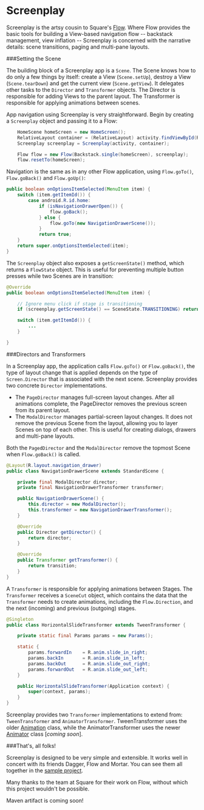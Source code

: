 Screenplay
==========

Screenplay is the artsy cousin to Square's [Flow](http://corner.squareup.com/2014/01/mortar-and-flow.html). Where Flow provides
the basic tools for building a View-based navigation flow -- backstack management, view inflation --
Screenplay is concerned with the narrative details: scene transitions, paging and multi-pane
layouts.

###Setting the Scene

The building block of a Screenplay app is a `Scene`. The Scene knows how to do
only a few things by itself: create a View (`Scene.setUp`), destroy a View (`Scene.tearDown`) and get
the current view (`Scene.getView`). It delegates other tasks to the `Director` and `Transformer`
objects. The Director is responsible for adding Views to the parent layout. The Transformer is
responsible for applying animations between scenes.

App navigation using Screenplay is very straightforward. Begin by creating a `Screenplay` object and
passing it to a Flow:

```java
    HomeScene homeScreen = new HomeScreen();
    RelativeLayout container = (RelativeLayout) activity.findViewById(R.id.main);
    Screenplay screenplay = Screenplay(activity, container);

    Flow flow = new Flow(Backstack.single(homeScreen), screenplay);
    flow.resetTo(homeScreen);
```

Navigation is the same as in any other Flow application, using `Flow.goTo()`, `Flow.goBack()` and
`Flow.goUp()`:

```java
public boolean onOptionsItemSelected(MenuItem item) {
    switch (item.getItemId()) {
        case android.R.id.home:
            if (isNavigationDrawerOpen()) {
                flow.goBack();
            } else {
                flow.goTo(new NavigationDrawerScene());
            }
            return true;
    }
    return super.onOptionsItemSelected(item);
}
```


The `Screenplay` object also exposes a `getScreenState()` method, which returns a `FlowState` object. This is
useful for preventing multiple button presses while two Scenes are in transition:

```java
@Override
public boolean onOptionsItemSelected(MenuItem item) {

    // Ignore menu click if stage is transitioning
    if (screenplay.getScreenState() == SceneState.TRANSITIONING) return true;

    switch (item.getItemId()) {
        ...
    }

}
```

###Directors and Transformers

In a Screenplay app, the application calls `Flow.goTo()` or `Flow.goBack()`, the type of layout
change that is applied depends on the type of ``Screen.Director`` that is associated with the next
scene. Screenplay provides two concrete `Director` implementations.

- The `PageDirector` manages full-screen layout changes. After all animations complete, the PageDirector
removes the previous screen from its parent layout.
- The `ModalDirector` manages partial-screen layout changes. It does
not remove the previous Scene from the layout, allowing you to layer Scenes on top of each other.
This is useful for creating dialogs, drawers and multi-pane layouts.

Both the `PagedDirector` and the `ModalDirector` remove the topmost Scene when `Flow.goBack()` is called.

```java
@Layout(R.layout.navigation_drawer)
public class NavigationDrawerScene extends StandardScene {

    private final ModalDirector director;
    private final NavigationDrawerTransformer transformer;

    public NavigationDrawerScene() {
        this.director = new ModalDirector();
        this.transformer = new NavigationDrawerTransformer();
    }

    @Override
    public Director getDirector() {
        return director;
    }

    @Override
    public Transformer getTransformer() {
        return transition;
    }
}
```

A `Transformer` is responsible for applying animations between Stages. The `Transformer` receives
a `SceneCut` object, which contains the data that the `Transformer` needs to create animations,
including the `Flow.Direction`, and the next (incoming) and previous (outgoing) stages.

```java
@Singleton
public class HorizontalSlideTransformer extends TweenTransformer {

    private static final Params params = new Params();

    static {
        params.forwardIn    = R.anim.slide_in_right;
        params.backIn       = R.anim.slide_in_left;
        params.backOut      = R.anim.slide_out_right;
        params.forwardOut   = R.anim.slide_out_left;
    }

    public HorizontalSlideTransformer(Application context) {
        super(context, params);
    }
}
```

Screenplay provides two `Transformer` implementations to extend from: `TweenTransformer`
and `AnimatorTransformer`. TweenTransformer uses the older [Animation](http://developer.android.com/reference/android/view/animation/Animation.html) class, while
the AnimatorTransformer uses the newer [Animator](http://developer.android.com/reference/android/animation/Animator.html) class \[_coming soon_\].

###That's, all folks!

Screenplay is designed to be very simple and extensible. It works well in concert with its friends
Dagger, Flow and Mortar. You can see them all together in the [sample project](https://github.com/weefbellington/screenplay/tree/master/sample/src/main).

Many thanks to the team at Square for their work on Flow, without which this project wouldn't be
possible.

Maven artifact is coming soon!